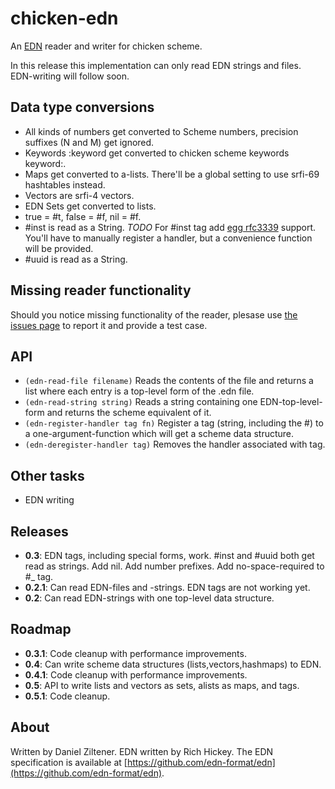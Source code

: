 chicken-edn
===========

An [EDN](https://github.com/edn-format/edn) reader and writer for chicken scheme.

In this release this implementation can only read EDN strings and files. EDN-writing will follow soon.

Data type conversions
---------------------

 * All kinds of numbers get converted to Scheme numbers, precision suffixes (N and M) get ignored.
 * Keywords :keyword get converted to chicken scheme keywords keyword:.
 * Maps get converted to a-lists. There'll be a global setting to use srfi-69 hashtables instead.
 * Vectors are srfi-4 vectors.
 * EDN Sets get converted to lists.
 * true = #t, false = #f, nil = #f.
 * #inst is read as a String. *TODO* For #inst tag add [egg rfc3339](http://wiki.call-cc.org/eggref/4/rfc3339) support. You'll have to manually register a handler, but a convenience function will be provided.
 * #uuid is read as a String.

Missing reader functionality
----------------------------
Should you notice missing functionality of the reader, plesase use [the issues page](https://github.com/zilti/chicken-edn/issues) to report
it and provide a test case.

API
---

 * `(edn-read-file filename)` Reads the contents of the file and returns a list where each entry is a top-level form of the .edn file.
 * `(edn-read-string string)` Reads a string containing one EDN-top-level-form and returns the scheme equivalent of it.
 * `(edn-register-handler tag fn)` Register a tag (string, including the #) to a one-argument-function which will get a scheme data structure.
 * `(edn-deregister-handler tag)` Removes the handler associated with tag.

Other tasks
-----------

 * EDN writing

Releases
--------

 * **0.3**: EDN tags, including special forms, work. #inst and #uuid both get read as strings. Add nil. Add number prefixes. Add no-space-required to #_ tag.
 * **0.2.1**: Can read EDN-files and -strings. EDN tags are not working yet.
 * **0.2**: Can read EDN-strings with one top-level data structure.

Roadmap
-------

 * **0.3.1**: Code cleanup with performance improvements.
 * **0.4**: Can write scheme data structures (lists,vectors,hashmaps) to EDN.
 * **0.4.1**: Code cleanup with performance improvements.
 * **0.5**: API to write lists and vectors as sets, alists as maps, and tags.
 * **0.5.1**: Code cleanup.

About
-----
Written by Daniel Ziltener. EDN written by Rich Hickey. The EDN specification is available at [https://github.com/edn-format/edn](https://github.com/edn-format/edn).
